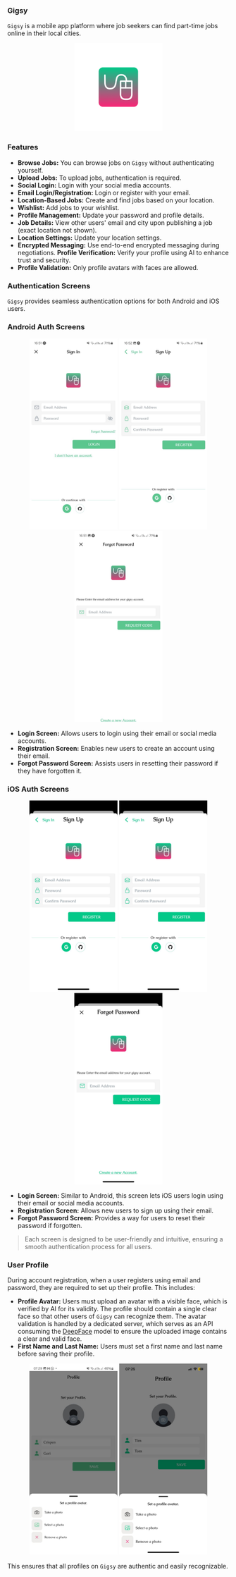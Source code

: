 ### Gigsy

`Gigsy` is a mobile app platform where job seekers can find part-time jobs online in their local cities.

<p align="center"><img src="/images/logo.png" alt="alt" width="200"/></p>

### Features

- **Browse Jobs:** You can browse jobs on `Gigsy` without authenticating yourself.
- **Upload Jobs:** To upload jobs, authentication is required.
- **Social Login:** Login with your social media accounts.
- **Email Login/Registration:** Login or register with your email.
- **Location-Based Jobs:** Create and find jobs based on your location.
- **Wishlist:** Add jobs to your wishlist.
- **Profile Management:** Update your password and profile details.
- **Job Details:** View other users' email and city upon publishing a job (exact location not shown).
- **Location Settings:** Update your location settings.
- **Encrypted Messaging:** Use end-to-end encrypted messaging during negotiations.
  **Profile Verification:** Verify your profile using AI to enhance trust and security.
- **Profile Validation:** Only profile avatars with faces are allowed.

### Authentication Screens

`Gigsy` provides seamless authentication options for both Android and iOS users.

### Android Auth Screens

<p align="center">
<img src="/images/auth/android/login.jpeg" alt="alt" width="200"/>
<img src="/images/auth/android/register.jpeg" alt="alt" width="200"/>
<img src="/images/auth/android/fgt_pwd.jpeg" alt="alt" width="200"/>
</p>

- **Login Screen:** Allows users to login using their email or social media accounts.
- **Registration Screen:** Enables new users to create an account using their email.
- **Forgot Password Screen:** Assists users in resetting their password if they have forgotten it.

### iOS Auth Screens

<p align="center">
<img src="/images/auth/ios/login.jpeg" alt="alt" width="200"/>
<img src="/images/auth/ios/register.jpeg" alt="alt" width="200"/>
<img src="/images/auth/ios/fgt_pwd.jpeg" alt="alt" width="200"/>
</p>

- **Login Screen:** Similar to Android, this screen lets iOS users login using their email or social media accounts.
- **Registration Screen:** Allows new users to sign up using their email.
- **Forgot Password Screen:** Provides a way for users to reset their password if forgotten.

> Each screen is designed to be user-friendly and intuitive, ensuring a smooth authentication process for all users.

### User Profile

During account registration, when a user registers using email and password, they are required to set up their profile. This includes:

- **Profile Avatar:** Users must upload an avatar with a visible face, which is verified by AI for its validity. The profile should contain a single clear face so that other users of `Gigsy` can recognize them. The avatar validation is handled by a dedicated server, which serves as an API consuming the [DeepFace](https://github.com/serengil/deepface) model to ensure the uploaded image contains a clear and valid face.
- **First Name and Last Name:** Users must set a first name and last name before saving their profile.

 <p align="center">
<img src="/images/auth/android/profile.jpeg" alt="alt" width="200"/>
<img src="/images/auth/ios/profile.jpeg" alt="alt" width="200"/>
</p>

This ensures that all profiles on `Gigsy` are authentic and easily recognizable.

